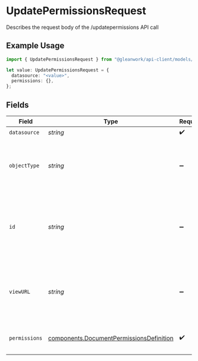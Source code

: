 # UpdatePermissionsRequest

Describes the request body of the /updatepermissions API call

## Example Usage

```typescript
import { UpdatePermissionsRequest } from "@gleanwork/api-client/models/components";

let value: UpdatePermissionsRequest = {
  datasource: "<value>",
  permissions: {},
};
```

## Fields

| Field                                                                                                                             | Type                                                                                                                              | Required                                                                                                                          | Description                                                                                                                       |
| --------------------------------------------------------------------------------------------------------------------------------- | --------------------------------------------------------------------------------------------------------------------------------- | --------------------------------------------------------------------------------------------------------------------------------- | --------------------------------------------------------------------------------------------------------------------------------- |
| `datasource`                                                                                                                      | *string*                                                                                                                          | :heavy_check_mark:                                                                                                                | N/A                                                                                                                               |
| `objectType`                                                                                                                      | *string*                                                                                                                          | :heavy_minus_sign:                                                                                                                | The type of the document (Case, KnowledgeArticle for Salesforce for example). It cannot have spaces or _                          |
| `id`                                                                                                                              | *string*                                                                                                                          | :heavy_minus_sign:                                                                                                                | The datasource specific id for the document. This field is case insensitive and should not be more than 200 characters in length. |
| `viewURL`                                                                                                                         | *string*                                                                                                                          | :heavy_minus_sign:                                                                                                                | The permalink for viewing the document. **Note: viewURL is a required field if id was not set when uploading the document.**'<br/> |
| `permissions`                                                                                                                     | [components.DocumentPermissionsDefinition](../../models/components/documentpermissionsdefinition.md)                              | :heavy_check_mark:                                                                                                                | describes the access control details of the document                                                                              |